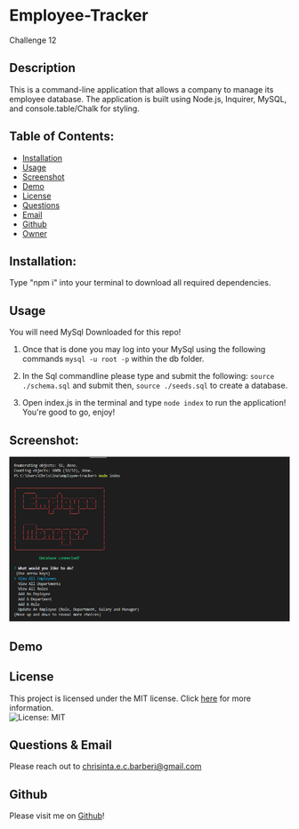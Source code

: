 # Employee-Tracker

Challenge 12

## Description

This is a command-line application that allows a company to manage its employee database. The application is built using Node.js, Inquirer, MySQL, and console.table/Chalk for styling.

## Table of Contents:

* [Installation](#installation)
* [Usage](#usage)
* [Screenshot](#screenshot)
* [Demo](#demo)
* [License](#license)
* [Questions](#Questions)
* [Email](#Email)
* [Github](#Github)
* [Owner](#Owner)

## Installation:

Type "npm i" into your terminal to download all required dependencies.

## Usage 

You will need MySql Downloaded for this repo!

1. Once that is done you may log into your MySql using the following commands ``mysql -u root -p`` within the db folder.

2. In the Sql commandline please type and submit the following: ``source ./schema.sql`` and submit then, ``source ./seeds.sql`` to create a database.

3. Open index.js in the terminal and type ``node index`` to run the application! You're good to go, enjoy!

## Screenshot:
![Screenshot of Application](./assets/images/Screenshot.png)

## Demo


## License

This project is licensed under the MIT license. Click [here](https://opensource.org/licenses/MIT) for more information.<br>
![License: MIT](https://img.shields.io/badge/License-MIT-yellow.svg)

## Questions & Email

Please reach out to chrisinta.e.c.barberi@gmail.com

## Github

Please visit me on [Github](https://github.com/Christinaecb)!